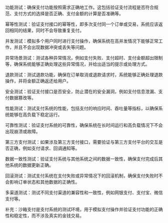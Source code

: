 功能测试：确保支付功能按照需求正确地工作。这包括验证支付流程是否符合规范、支付方式的选择是否正确、支付金额的计算是否准确等。

幂等性测试：验证支付接口的幂等性，即多次支付同一个订单或交易，系统应该返回相同的结果，同时不会导致重复支付。

并发测试：模拟多个用户同时进行支付操作，确保系统在高并发情况下能够正常工作，并且不会出现数据冲突或丢失等问题。

异常场景测试：测试各种异常情况，例如支付失败、支付超时、支付金额超出限制等，确保系统能够正确处理这些异常情况，并给出适当的提示或处理方式。

退款测试：测试退款功能，确保在订单取消或退款请求时，系统能够正确处理退款操作，并将金额正确返还给用户。

安全测试：验证支付接口是否安全，防止潜在的安全漏洞，例如支付信息泄漏、支付数据篡改等。

性能测试：测试支付系统的性能，包括支付的响应时间、吞吐量等指标，以确保系统能够在高负载下稳定运行。

可靠性测试：验证支付系统的可靠性，确保系统在长时间运行和高负载情况下不会出现崩溃或故障。

第三方支付测试：如果涉及第三方支付接口，需要验证与第三方支付平台的交互是否正确，例如支付请求、回调通知等。

数据一致性测试：验证支付系统与其他系统之间的数据一致性，确保支付完成后其他系统的数据更新正确。

回滚测试：测试支付系统在支付失败或异常情况下的回滚机制，确保支付失败时不会影响订单状态和其他数据的正确性。

多渠道测试：测试不同支付渠道的兼容性和一致性，例如网银支付、支付宝、微信支付等。

补充：沙箱支付是支付系统的测试环境，用于模拟支付操作并验证支付功能的正确性和稳定性，而不涉及真实的金钱交易。